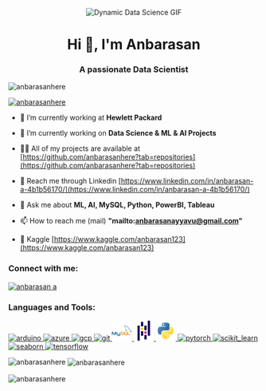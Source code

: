 <p align="center">
  <img 
src="https://media0.giphy.com/media/v1.Y2lkPTc5MGI3NjExMnRyaGwxbHJqMTh5d2hmMXJ6bDVidjZybWNyanhtZXZ4ajltaGpwYiZlcD12MV9pbnRlcm5hbF9naWZfYnlfaWQmY3Q9Zw/GrRgIa839nAwRa2qKW/giphy.gif" alt="Dynamic Data Science GIF" width="800" />
</p>

<h1 align="center">Hi 👋, I'm Anbarasan</h1>
<h3 align="center">A passionate Data Scientist</h3>

<p align="left"> <img src="https://komarev.com/ghpvc/?username=anbarasanhere&label=Profile%20views&color=0e75b6&style=flat" alt="anbarasanhere" /> </p>

<p align="left"> <a href="https://github.com/ryo-ma/github-profile-trophy"><img src="https://github-profile-trophy.vercel.app/?username=anbarasanhere" alt="anbarasanhere" /></a> </p>

- 🔭 I’m currently working at **Hewlett Packard**

- 🌱 I’m currently working on **Data Science & ML & AI Projects**

- 👨‍💻 All of my projects are available at [https://github.com/anbarasanhere?tab=repositories](https://github.com/anbarasanhere?tab=repositories)

- 📝 Reach me through Linkedin [https://www.linkedin.com/in/anbarasan-a-4b1b56170/](https://www.linkedin.com/in/anbarasan-a-4b1b56170/)

- 💬 Ask me about **ML, AI, MySQL, Python, PowerBI, Tableau**

- 📫 How to reach me (mail) **"mailto:anbarasanayyavu@gmail.com"**

- 📄 Kaggle [https://www.kaggle.com/anbarasan123](https://www.kaggle.com/anbarasan123)

<h3 align="left">Connect with me:</h3>
<p align="left">
<a href="https://linkedin.com/in/anbarasan a" target="blank"><img align="center" src="https://raw.githubusercontent.com/rahuldkjain/github-profile-readme-generator/master/src/images/icons/Social/linked-in-alt.svg" alt="anbarasan a" height="30" width="40" /></a>
</p>

<h3 align="left">Languages and Tools:</h3>
<p align="left"> <a href="https://www.arduino.cc/" target="_blank" rel="noreferrer"> <img src="https://cdn.worldvectorlogo.com/logos/arduino-1.svg" alt="arduino" width="40" height="40"/> </a> <a href="https://azure.microsoft.com/en-in/" target="_blank" rel="noreferrer"> <img src="https://www.vectorlogo.zone/logos/microsoft_azure/microsoft_azure-icon.svg" alt="azure" width="40" height="40"/> </a> <a href="https://cloud.google.com" target="_blank" rel="noreferrer"> <img src="https://www.vectorlogo.zone/logos/google_cloud/google_cloud-icon.svg" alt="gcp" width="40" height="40"/> </a> <a href="https://git-scm.com/" target="_blank" rel="noreferrer"> <img src="https://www.vectorlogo.zone/logos/git-scm/git-scm-icon.svg" alt="git" width="40" height="40"/> </a> <a href="https://www.mysql.com/" target="_blank" rel="noreferrer"> <img src="https://raw.githubusercontent.com/devicons/devicon/master/icons/mysql/mysql-original-wordmark.svg" alt="mysql" width="40" height="40"/> </a> <a href="https://pandas.pydata.org/" target="_blank" rel="noreferrer"> <img src="https://raw.githubusercontent.com/devicons/devicon/2ae2a900d2f041da66e950e4d48052658d850630/icons/pandas/pandas-original.svg" alt="pandas" width="40" height="40"/> </a> <a href="https://www.python.org" target="_blank" rel="noreferrer"> <img src="https://raw.githubusercontent.com/devicons/devicon/master/icons/python/python-original.svg" alt="python" width="40" height="40"/> </a> <a href="https://pytorch.org/" target="_blank" rel="noreferrer"> <img src="https://www.vectorlogo.zone/logos/pytorch/pytorch-icon.svg" alt="pytorch" width="40" height="40"/> </a> <a href="https://scikit-learn.org/" target="_blank" rel="noreferrer"> <img src="https://upload.wikimedia.org/wikipedia/commons/0/05/Scikit_learn_logo_small.svg" alt="scikit_learn" width="40" height="40"/> </a> <a href="https://seaborn.pydata.org/" target="_blank" rel="noreferrer"> <img src="https://seaborn.pydata.org/_images/logo-mark-lightbg.svg" alt="seaborn" width="40" height="40"/> </a> <a href="https://www.tensorflow.org" target="_blank" rel="noreferrer"> <img src="https://www.vectorlogo.zone/logos/tensorflow/tensorflow-icon.svg" alt="tensorflow" width="40" height="40"/> </a> </p>

<p><img align="left" src="https://github-readme-stats.vercel.app/api/top-langs?username=anbarasanhere&show_icons=true&locale=en&layout=compact" alt="anbarasanhere" /></p>

<p>&nbsp;<img align="center" src="https://github-readme-stats.vercel.app/api?username=anbarasanhere&show_icons=true&locale=en" alt="anbarasanhere" /></p>

<p><img align="center" src="https://github-readme-streak-stats.herokuapp.com/?user=anbarasanhere&" alt="anbarasanhere" /></p>
